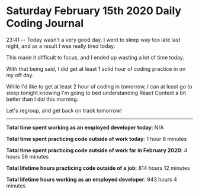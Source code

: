 # Saturday February 15th 2020 Daily Coding Journal

23:41 -- Today wasn't a very good day. I went to sleep way too late last night, and as a result I was really tired today.

This made it difficult to focus, and I ended up wasting a lot of time today.

With that being said, I did get at least 1 solid hour of coding practice in on my off day.

While I'd like to get at least 2 hour of coding in tomorrow, I can at least go to sleep tonight knowing I'm going to bed understanding React Context a bit better than I did this morning.

Let's regroup, and get back on track tomorrow!
___
**Total time spent working as an employed developer today**: N/A

**Total time spent practicing code outside of work today**: 1 hour 8 minutes

**Total time spent practicing code outside of work far in February 2020**: 4 hours 56 minutes

**Total lifetime hours practicing code outside of a job**: 814 hours 12 minutes

**Total lifetime hours working as an employed developer**: 943 hours 4 minutes